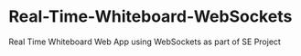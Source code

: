 # Real-Time-Whiteboard-WebSockets
Real Time Whiteboard Web App using WebSockets as part of SE Project
